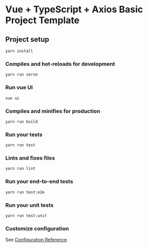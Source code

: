 # Vue + TypeScript + Axios Basic Project Template

## Project setup
```
yarn install
```

### Compiles and hot-reloads for development
```
yarn run serve
```
### Run vue UI
```
vue ui
```

### Compiles and minifies for production
```
yarn run build
```

### Run your tests
```
yarn run test
```

### Lints and fixes files
```
yarn run lint
```

### Run your end-to-end tests
```
yarn run test:e2e
```

### Run your unit tests
```
yarn run test:unit
```

### Customize configuration
See [Configuration Reference](https://cli.vuejs.org/config/).
